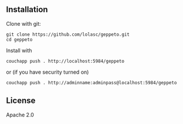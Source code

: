 ## Installation

Clone with git:

    git clone https://github.com/lolasc/geppeto.git
    cd geppeto

Install with 
    
    couchapp push . http://localhost:5984/geppeto

or (if you have security turned on)

    couchapp push . http://adminname:adminpass@localhost:5984/geppeto
  
## License
Apache 2.0
